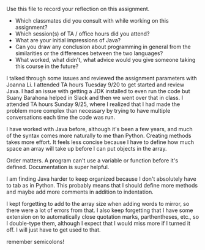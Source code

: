 Use this file to record your reflection on this assignment.

- Which classmates did you consult with while working on this assignment?
- Which session(s) of TA / office hours did you attend?
- What are your initial impressions of Java? 
- Can you draw any conclusion about programming in general from the similarities or the differences between the two languages? 
- What worked, what didn't, what advice would you give someone taking this course in the future?


I talked through some issues and reviewed the assignment parameters with Joanna Li. I attended TA hours Tuesday 9/20 to get started and review Java. I had an issue with getting a JDK installed to even run the code but Suany Barahona helped in Slack and then we went over that in class. I attended TA hours Sunday 9/25, where I realized that I had made the problem more complex than necessary by trying to have multiple conversations each time the code was run. 

I have worked with Java before, although it's been a few years, and much of the syntax comes more naturally to me than Python. Creating methods takes more effort. It feels less concise because I have to define how much space an array will take up before I can put objects in the array. 

Order matters. A program can't use a variable or function before it's defined. Documentation is super helpful. 

I am finding Java harder to keep organized because I don't absolutely have to tab as in Python. This probably means that I should define more methods and maybe add more comments in addition to indentation. 

I kept forgetting to add to the array size when adding words to mirror, so there were a lot of errors from that. I also keep forgetting that I have some extension on to automatically close quotation marks, parthentheses, etc., so I double-type them, although I expect that I would miss more if I turned it off. I will just have to get used to that. 


remember semicolons!